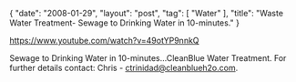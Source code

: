 {
   "date": "2008-01-29",
   "layout": "post",
   "tag": [
      "Water"
   ],
   "title": "Waste Water Treatment- Sewage to Drinking Water in 10-minutes."
}

https://www.youtube.com/watch?v=49otYP9nnkQ  

Sewage to Drinking Water in 10-minutes...CleanBlue Water Treatment. For further details contact: Chris - ctrinidad@cleanblueh2o.com.